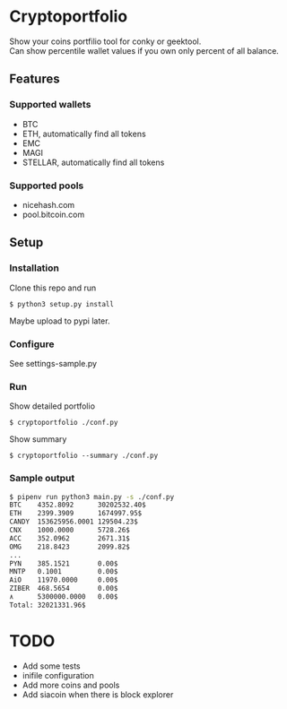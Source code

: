 # Cryptoportfolio
Show your coins portfilio tool for conky or geektool.  
Can show percentile wallet values if you own only percent of all balance.

## Features
### Supported wallets
* BTC
* ETH, automatically find all tokens
* EMC
* MAGI
* STELLAR, automatically find all tokens

### Supported pools
* nicehash.com
* pool.bitcoin.com

## Setup
### Installation
Clone this repo and run 
```shell
$ python3 setup.py install
```
Maybe upload to pypi later.

### Configure
See settings-sample.py

### Run
Show detailed portfolio
```shell
$ cryptoportfolio ./conf.py
```

Show summary
```shell
$ cryptoportfolio --summary ./conf.py
```

### Sample output
```sh
$ pipenv run python3 main.py -s ./conf.py
BTC    4352.8092      30202532.40$
ETH    2399.3909      1674997.95$
CANDY  153625956.0001 129504.23$
CNX    1000.0000      5728.26$
ACC    352.0962       2671.31$
OMG    218.8423       2099.82$
...
PYN    385.1521       0.00$
MNTP   0.1001         0.00$
AiO    11970.0000     0.00$
ZIBER  468.5654       0.00$
٨      5300000.0000   0.00$
Total: 32021331.96$
```

# TODO
* Add some tests
* inifile configuration
* Add more coins and pools
* Add siacoin when there is block explorer

